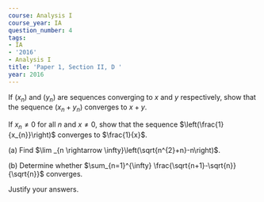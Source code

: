 ```yaml
---
course: Analysis I
course_year: IA
question_number: 4
tags:
- IA
- '2016'
- Analysis I
title: 'Paper 1, Section II, D '
year: 2016
---
```




If $\left(x_{n}\right)$ and $\left(y_{n}\right)$ are sequences converging to $x$ and $y$ respectively, show that the sequence $\left(x_{n}+y_{n}\right)$ converges to $x+y$.

If $x_{n} \neq 0$ for all $n$ and $x \neq 0$, show that the sequence $\left(\frac{1}{x_{n}}\right)$ converges to $\frac{1}{x}$.

(a) Find $\lim _{n \rightarrow \infty}\left(\sqrt{n^{2}+n}-n\right)$.

(b) Determine whether $\sum_{n=1}^{\infty} \frac{\sqrt{n+1}-\sqrt{n}}{\sqrt{n}}$ converges.

Justify your answers.
